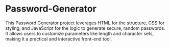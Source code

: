 # Password-Generator
This Password Generator project leverages HTML for the structure, CSS for styling, and JavaScript for the logic to generate secure, random passwords. It allows users to customize parameters like length and character sets, making it a practical and interactive front-end tool.
